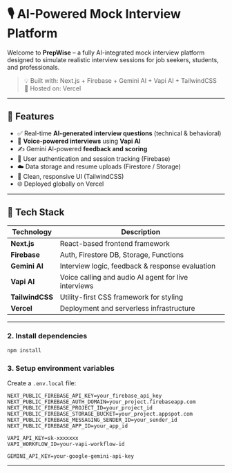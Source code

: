 # 🎙️ AI-Powered Mock Interview Platform

Welcome to **PrepWise** – a fully AI-integrated mock interview platform designed to simulate realistic interview sessions for job seekers, students, and professionals.

> 💡 Built with: Next.js + Firebase + Gemini AI + Vapi AI + TailwindCSS  
> 🚀 Hosted on: Vercel

---

## 📌 Features

- ✅ Real-time **AI-generated interview questions** (technical & behavioral)
- 🎤 **Voice-powered interviews** using **Vapi AI**
- ✍️ Gemini AI-powered **feedback and scoring**
- 🔐 User authentication and session tracking (Firebase)
- ☁️ Data storage and resume uploads (Firestore / Storage)
- 📱 Clean, responsive UI (TailwindCSS)
- 🌐 Deployed globally on Vercel

---

## 🧠 Tech Stack

| Technology      | Description                                          |
| --------------- | ---------------------------------------------------- |
| **Next.js**     | React-based frontend framework                       |
| **Firebase**    | Auth, Firestore DB, Storage, Functions               |
| **Gemini AI**   | Interview logic, feedback & response evaluation      |
| **Vapi AI**     | Voice calling and audio AI agent for live interviews |
| **TailwindCSS** | Utility-first CSS framework for styling              |
| **Vercel**      | Deployment and serverless infrastructure             |

---

### 2. Install dependencies

```bash
npm install
```

### 3. Setup environment variables

Create a `.env.local` file:

```env
NEXT_PUBLIC_FIREBASE_API_KEY=your_firebase_api_key
NEXT_PUBLIC_FIREBASE_AUTH_DOMAIN=your_project.firebaseapp.com
NEXT_PUBLIC_FIREBASE_PROJECT_ID=your_project_id
NEXT_PUBLIC_FIREBASE_STORAGE_BUCKET=your_project.appspot.com
NEXT_PUBLIC_FIREBASE_MESSAGING_SENDER_ID=your_sender_id
NEXT_PUBLIC_FIREBASE_APP_ID=your_app_id

VAPI_API_KEY=sk-xxxxxxx
VAPI_WORKFLOW_ID=your-vapi-workflow-id

GEMINI_API_KEY=your-google-gemini-api-key
```

---
